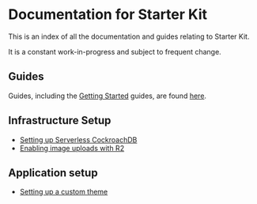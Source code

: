 # Documentation for Starter Kit

This is an index of all the documentation and guides relating to Starter Kit.

It is a constant work-in-progress and subject to frequent change.

## Guides

Guides, including the [Getting Started](./guides/getting-started-1/README.md) 
guides, are found [here](./guides/README.md).

## Infrastructure Setup

- [Setting up Serverless CockroachDB](./cockroach/README.md)
- [Enabling image uploads with R2](./r2/README.md)

## Application setup

- [Setting up a custom theme](./client/theming/README.md)
